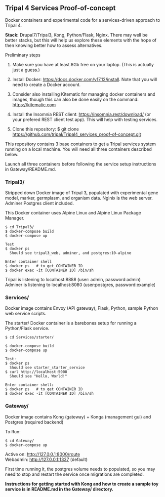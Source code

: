 ## Tripal 4 Services Proof-of-concept
Docker containers and experimental code for a services-driven approach to 
Tripal 4.  

**Stack:** Drupal7/Tripal3, Kong, Python/Flask, Nginx.
There may well be better stacks, but this will help us explore these elements 
with the hope of then knowing better how to assess alternatives.

Preliminary steps
1. Make sure you have at least 8Gb free on your laptop. (This is actually just 
a guess.)

2. Install Docker: https://docs.docker.com/v17.12/install. Note that you will
need to create a Docker account.

3. Consider also installing Kitematic for managing docker containers and images,
though this can also be done easily on the command. https://kitematic.com

4. Install the Insomnia REST client: https://insomnia.rest/download/ (or your 
prefered REST client test app). This will help with testing services.

5. Clone this repository:
    $ git clone https://github.com/tripal/Tripal4_services_proof-of-concept.git

This repository contains 3 base containers to get a Tripal services system
running on a local machine. You will need all three containers described 
below.

Launch all three containers before following the service setup instructions in
Gateway/README.md.


### Tripal3/
Stripped down Docker image of Tripal 3, populated with 
experimental gene model, marker, germplasm, and organism data. Nginix is the
web server. Adminer Postgres client included.

This Docker container uses Alpine Linux and Alpine Linux Package Manager.

    $ cd Tripal3/
    $ docker-compose build
    $ docker-compose up

    Test
    $ docker ps
      Should see tripal3_web, adminer, and postgres:10-alpine
    
    Enter container shell
    $ docker ps   # to get CONTAINER ID
    $ docker exec -it [CONTAINER ID] /bin/sh

Tripal is listening to localhost:8888 (user: admin, password:admin)  
Adminer is listening to localhost:8080 (user:postgres, password:example)
  

### Services/
Docker image contains Envoy (API gateway), Flask, Python, sample Python web 
service scripts.

The starter/ Docker container is a barebones setup for running a Python/Flask 
service.

    $ cd Services/starter/
    
    $ docker-compose build  
    $ docker-compose up
    
    Test:
    $ docker ps
      Should see starter_starter_service
    $ curl http://localhost:5000
      Should see "Hello, World!"
    
    Enter container shell:
    $ docker ps   # to get CONTAINER ID
    $ docker exec -it [CONTAINER ID] /bin/sh
   

    
### Gateway/
Docker image contains Kong (gateway) + Konga (management gui) and Postgres 
(required backend) 

To Run:

    $ cd Gateway/
    $ docker-compose up

Active on: http://127.0.0.1:8000/route  
Webadmin: http://127.0.0.1:1337 (default)

First time running it, the postgres volume needs to populated, so 
you may need to stop and restart the service once migrations are
completed.


**Instructions for getting started with Kong and how to create a sample toy 
service is in README.md in the Gateway/ directory.**




